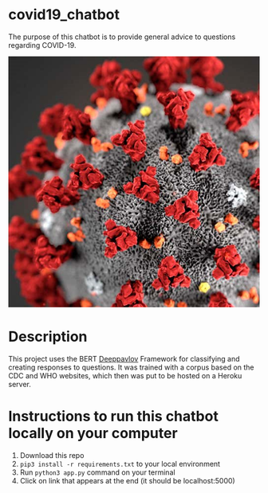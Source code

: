 # covid19_chatbot 

The purpose of this chatbot is to provide general advice to questions regarding COVID-19.  

![alt text](https://github.com/harrislam1/covid19_chatbot/blob/master/covid-19.png "COVID19 Illustration")


# Description
This project uses the BERT [Deeppavlov](http://docs.deeppavlov.ai/en/master/) Framework for classifying and creating responses to questions. 
It was trained with a corpus based on the CDC and WHO websites, which then was put to be hosted on a Heroku server.

# Instructions to run this chatbot locally on your computer
1) Download this repo
2) `pip3 install -r requirements.txt` to your local environment
3) Run `python3 app.py` command on your terminal
4) Click on link that appears at the end (it should be localhost:5000) 
